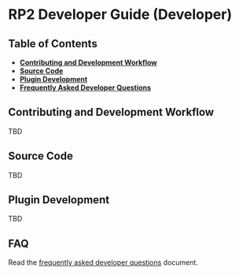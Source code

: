 # RP2 Developer Guide (Developer)

## Table of Contents
* **[Contributing and Development Workflow](#contributing-and-development-workflow)**
* **[Source Code](#source-code)**
* **[Plugin Development](#plugin-development)**
* **[Frequently Asked Developer Questions](#faq)**

## Contributing and Development Workflow
TBD

## Source Code
TBD

## Plugin Development
TBD

## FAQ
Read the [frequently asked developer questions](developer_faq.md) document.
